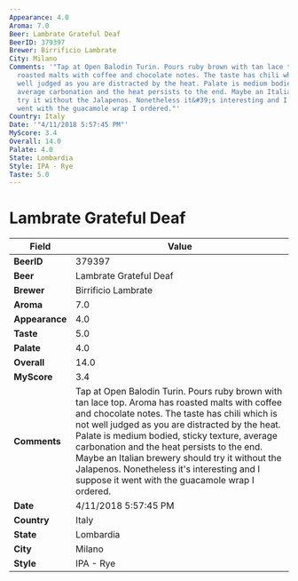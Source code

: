 ```yaml
---
Appearance: 4.0
Aroma: 7.0
Beer: Lambrate Grateful Deaf
BeerID: 379397
Brewer: Birrificio Lambrate
City: Milano
Comments: '"Tap at Open Balodin Turin. Pours ruby brown with tan lace top. Aroma has
  roasted malts with coffee and chocolate notes. The taste has chili which is not
  well judged as you are distracted by the heat. Palate is medium bodied, sticky texture,
  average carbonation and the heat persists to the end. Maybe an Italian brewery should
  try it without the Jalapenos. Nonetheless it&#39;s interesting and I suppose it
  went with the guacamole wrap I ordered."'
Country: Italy
Date: '"4/11/2018 5:57:45 PM"'
MyScore: 3.4
Overall: 14.0
Palate: 4.0
State: Lombardia
Style: IPA - Rye
Taste: 5.0
---
```


# Lambrate Grateful Deaf

| Field         | Value |
|---------------|-------|
| **BeerID** | 379397 |
| **Beer** | Lambrate Grateful Deaf |
| **Brewer** | Birrificio Lambrate |
| **Aroma** | 7.0 |
| **Appearance** | 4.0 |
| **Taste** | 5.0 |
| **Palate** | 4.0 |
| **Overall** | 14.0 |
| **MyScore** | 3.4 |
| **Comments** | Tap at Open Balodin Turin. Pours ruby brown with tan lace top. Aroma has roasted malts with coffee and chocolate notes. The taste has chili which is not well judged as you are distracted by the heat. Palate is medium bodied, sticky texture, average carbonation and the heat persists to the end. Maybe an Italian brewery should try it without the Jalapenos. Nonetheless it&#39;s interesting and I suppose it went with the guacamole wrap I ordered. |
| **Date** | 4/11/2018 5:57:45 PM |
| **Country** | Italy |
| **State** | Lombardia |
| **City** | Milano |
| **Style** | IPA - Rye |
